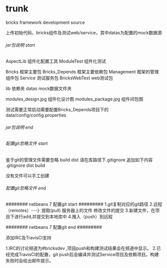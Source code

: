 trunk
=====

bricks framework development source

上传初始代码，bricks组件及测试web/service，其中datas为配置的mock数据源

###### jar包说明 start ########
AspectLib   组件化配置工具
ModuleTest  组件化测试

Bricks	框架主要包
Bricks_Depends  框架主要依赖包
Management	框架的管理组件包
Service		测试服务包
BricksWebTest	web测试包

lib	依赖夹
datas	mock数据文件夹

modules_design.jpg	组件化设计图
modules_package.jpg	组件间包图

测试需要正常启动需要配置Bricks_Depends项目下的data/config/config.properties
###### jar包说明 end ########

###### 配置git忽略文件 start ########
鉴于git的管理文件需要忽略
build
dist
请在库路径下.gitignore
追加如下内容
.gitignore
dist
build

没有文件可以手工创建
###### 配置git忽略文件 end ########


######## netbeans 7 配置git start #########
1.git复制对应的git路径
2.远程（remotes）---》提取(pull)  服务器上的文件
修改文件的提交
3.新建文件，在项目下进行add,并提交到本地库中
4.推入（push）到远程

######## netbeans 7 配置git end #########

添加IRC及TravisCI支持

1.IRC的讨论频道为#bricksdev ,项目push和构建测试结果会在频道中显示。
2.已经完成TravisCI的配置，git push后会编译并测试Service项目及依赖项目。构建失败时会给出邮件提示。

